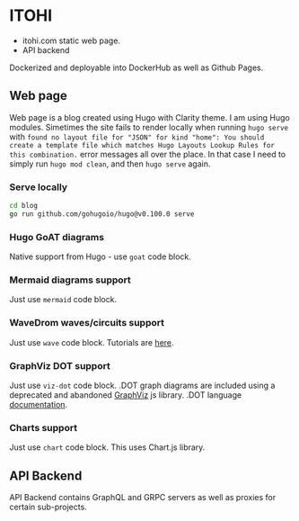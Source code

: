 # ITOHI

- itohi.com static web page.
- API backend

Dockerized and deployable into DockerHub as well as Github Pages.

## Web page

Web page is a blog created using Hugo with Clarity theme.
I am using Hugo modules.
Simetimes the site fails to render locally when running `hugo serve` with `found no layout file for "JSON" for kind "home": You should create a template file which matches Hugo Layouts Lookup Rules for this combination.` error messages all over the place.
In that case I need to simply run `hugo mod clean`, and then `hugo serve` again.

### Serve locally

```sh
cd blog
go run github.com/gohugoio/hugo@v0.100.0 serve
```

### Hugo GoAT diagrams

Native support from Hugo - use `goat` code block.

### Mermaid diagrams support

Just use `mermaid` code block.

### WaveDrom waves/circuits support

Just use `wave` code block. Tutorials are [here](https://wavedrom.com/tutorial.html).

### GraphViz DOT support

Just use `viz-dot` code block.
.DOT graph diagrams are included using a deprecated and abandoned [GraphViz](https://github.com/mdaines/viz.js) js library.
.DOT language [documentation](https://graphviz.org/doc/info/lang.html).

### Charts support

Just use `chart` code block.
This uses Chart.js library.

## API Backend

API Backend contains GraphQL and GRPC servers as well as proxies for certain sub-projects.
